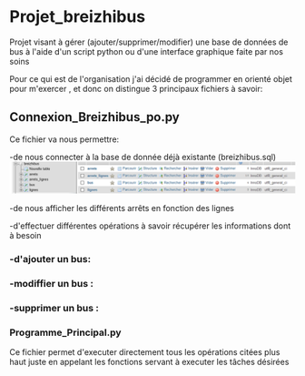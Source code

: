 # Projet_breizhibus
Projet visant à gérer (ajouter/supprimer/modifier) une base de données de bus  à l'aide d'un script python ou d'une interface graphique faite par nos soins

Pour ce qui est de l'organisation j'ai décidé de programmer en orienté objet pour m'exercer , et donc on distingue 3 principaux fichiers à savoir:

## Connexion_Breizhibus_po.py 

Ce fichier va nous permettre: 

-de nous connecter à la base de donnée déjà existante (breizhibus.sql)
<img src="Image/bdd breizhibus.png">

-de nous afficher les différents arrêts en fonction des lignes 


-d'effectuer différentes opérations à savoir récupérer les informations dont à besoin 




  ### -d'ajouter un bus:


  ### -modiffier un  bus :


  ### -supprimer un bus :


### Programme_Principal.py

Ce fichier permet d'executer directement tous les opérations citées plus haut juste en appelant les fonctions servant à executer les tâches désirées

